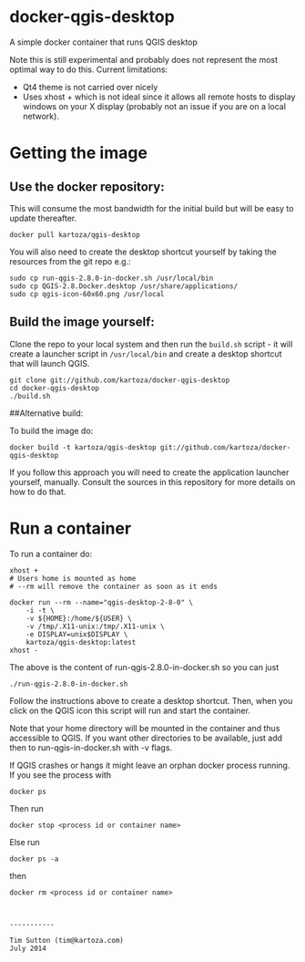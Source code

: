 docker-qgis-desktop
===================

A simple docker container that runs QGIS desktop

Note this is still experimental and probably does not represent
the most optimal way to do this. Current limitations:

* Qt4 theme is not carried over nicely
* Uses xhost + which is not ideal since it allows all remote
  hosts to display windows on your X display (probably not
  an issue if you are on a local network).


# Getting the image

## Use the docker repository:

This will consume the most bandwidth for the initial build but 
will be easy to update thereafter. 

```
docker pull kartoza/qgis-desktop
```


You will also need to create the
desktop shortcut yourself by taking the resources from the git repo e.g.:


```
sudo cp run-qgis-2.8.0-in-docker.sh /usr/local/bin
sudo cp QGIS-2.8.Docker.desktop /usr/share/applications/
sudo cp qgis-icon-60x60.png /usr/local
```


## Build the image yourself:

Clone the repo to your local system and then run the ``build.sh`` 
script - it will create a launcher script in `/usr/local/bin`
and create a desktop shortcut that will launch QGIS. 

```
git clone git://github.com/kartoza/docker-qgis-desktop
cd docker-qgis-desktop
./build.sh
```

##Alternative build:

To build the image do:

```
docker build -t kartoza/qgis-desktop git://github.com/kartoza/docker-qgis-desktop
```

If you follow this approach you will need to create the 
application launcher yourself, manually. Consult the sources in this
repository for more details on how to do that.

# Run a container

To run a container do:

```
xhost +
# Users home is mounted as home
# --rm will remove the container as soon as it ends

docker run --rm --name="qgis-desktop-2-8-0" \
	-i -t \
	-v ${HOME}:/home/${USER} \
	-v /tmp/.X11-unix:/tmp/.X11-unix \
	-e DISPLAY=unix$DISPLAY \
	kartoza/qgis-desktop:latest 
xhost -
```
The above is the content of run-qgis-2.8.0-in-docker.sh so you can just
```
./run-qgis-2.8.0-in-docker.sh
```

Follow the instructions above to create a desktop shortcut. Then, when you
click on the QGIS icon this script will run and start the container. 

Note that your home directory will be mounted in the container and thus
accessible to QGIS. If you want other directories to be available, just add
then to run-qgis-in-docker.sh with -v flags. 

If QGIS crashes or hangs it might leave an orphan docker process running. If
you see the process with 
```
docker ps
```
Then run 
```
docker stop <process id or container name>
```
Else run 
```
docker ps -a
```
then
```
docker rm <process id or container name>



-----------

Tim Sutton (tim@kartoza.com)
July 2014
